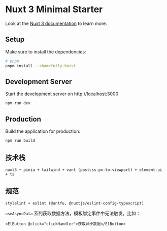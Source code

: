 # Nuxt 3 Minimal Starter

Look at the [Nuxt 3 documentation](https://nuxt.com/docs/getting-started/introduction) to learn more.

## Setup

Make sure to install the dependencies:

```bash
# pnpm
pnpm install --shamefully-hoist
```

## Development Server

Start the development server on http://localhost:3000

```bash
npm run dev
```

## Production

Build the application for production:

```bash
npm run build
```


## 技术栈

```
nuxt3 + pinia + tailwind + vant (postcss-px-to-viewport) + element-ui + ts
```

## 规范

```
stylelint + eslint (@antfu, @nuxtjs/eslint-config-typescript)
```


`useAsyncData` 系列获取数据方法，模板绑定事件中无法触发。比如：

```
<ElButton @click="clickHandler">获取异步数据</ElButton>
```
